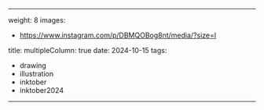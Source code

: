 
---
weight: 8
images:
- https://www.instagram.com/p/DBMQOBog8nt/media/?size=l

title:
multipleColumn: true
date: 2024-10-15
tags:
- drawing
- illustration
- inktober
- inktober2024
---

